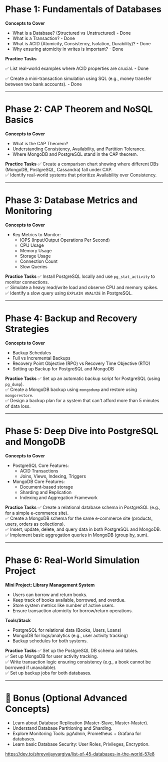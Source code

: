 
# **Phase 1: Fundamentals of Databases**
**Concepts to Cover**
- What is a Database? (Structured vs Unstructured) - Done
- What is a Transaction? - Done
- What is ACID (Atomicity, Consistency, Isolation, Durability)? - Done
- Why ensuring atomicity in writes is important? - Done

**Practice Tasks** 

✅ List real-world examples where ACID properties are crucial.  - Done

✅ Create a mini-transaction simulation using SQL (e.g., money transfer between two bank accounts).  - Done

---

# **Phase 2: CAP Theorem and NoSQL Basics**
**Concepts to Cover**
- What is the CAP Theorem?
- Understanding Consistency, Availability, and Partition Tolerance.
- Where MongoDB and PostgreSQL stand in the CAP theorem.

**Practice Tasks**
✅ Create a comparison chart showing where different DBs (MongoDB, PostgreSQL, Cassandra) fall under CAP.  
✅ Identify real-world systems that prioritize Availability over Consistency.

---

# **Phase 3: Database Metrics and Monitoring**
**Concepts to Cover**
- Key Metrics to Monitor:
  - IOPS (Input/Output Operations Per Second)
  - CPU Usage
  - Memory Usage
  - Storage Usage
  - Connection Count
  - Slow Queries

**Practice Tasks**
✅ Install PostgreSQL locally and use `pg_stat_activity` to monitor connections.  
✅ Simulate a heavy read/write load and observe CPU and memory spikes.  
✅ Identify a slow query using `EXPLAIN ANALYZE` in PostgreSQL.

---

# **Phase 4: Backup and Recovery Strategies**
**Concepts to Cover**
- Backup Schedules
- Full vs Incremental Backups
- Recovery Point Objective (RPO) vs Recovery Time Objective (RTO)
- Setting up Backup for PostgreSQL and MongoDB

**Practice Tasks**
✅ Set up an automatic backup script for PostgreSQL (using `pg_dump`).  
✅ Create a MongoDB backup using `mongodump` and restore using `mongorestore`.  
✅ Design a backup plan for a system that can't afford more than 5 minutes of data loss.

---

# **Phase 5: Deep Dive into PostgreSQL and MongoDB**
**Concepts to Cover**
- PostgreSQL Core Features:
  - ACID Transactions
  - Joins, Views, Indexing, Triggers
- MongoDB Core Features:
  - Document-based storage
  - Sharding and Replication
  - Indexing and Aggregation Framework

**Practice Tasks**
✅ Create a relational database schema in PostgreSQL (e.g., for a simple e-commerce site).  
✅ Create a MongoDB schema for the same e-commerce site (products, users, orders as collections).  
✅ Insert, update, delete, and query data in both PostgreSQL and MongoDB.  
✅ Implement basic aggregation queries in MongoDB (group by, sum).

---

# **Phase 6: Real-World Simulation Project**
**Mini Project: Library Management System**
- Users can borrow and return books.
- Keep track of books available, borrowed, and overdue.
- Store system metrics like number of active users.
- Ensure transaction atomicity for borrow/return operations.

**Tools/Stack**
- PostgreSQL for relational data (Books, Users, Loans)
- MongoDB for logs/analytics (e.g., user activity tracking)
- Backup schedules for both systems.

**Practice Tasks**
✅ Set up the PostgreSQL DB schema and tables.  
✅ Set up MongoDB for user activity tracking.  
✅ Write transaction logic ensuring consistency (e.g., a book cannot be borrowed if unavailable).  
✅ Set up backup jobs for both databases.

---

# 🌟 Bonus (Optional Advanced Concepts)
- Learn about Database Replication (Master-Slave, Master-Master).
- Understand Database Partitioning and Sharding.
- Explore Monitoring Tools: pgAdmin, Prometheus + Grafana for databases.
- Learn basic Database Security: User Roles, Privileges, Encryption.


https://dev.to/shreyvijayvargiya/list-of-45-databases-in-the-world-57e8

